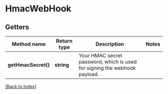 # HmacWebHook

## Getters

Method name | Return type | Description | Notes
------------ | ------------- | ------------- | -------------
**getHmacSecret()** | **string** | Your HMAC secret password, which is used for signing the webhook payload. |

[[Back to Index]](../index.md)
